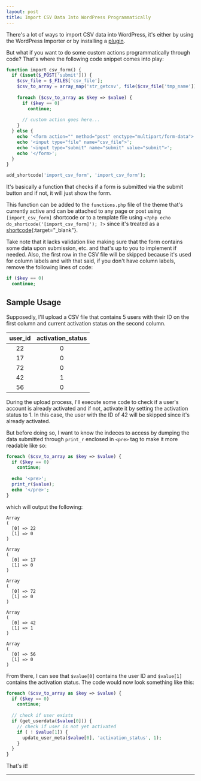 ```yaml
---
layout: post
title: Import CSV Data Into WordPress Programmatically
---
```


There's a lot of ways to import CSV data into WordPress, it's either by using the WordPress Importer or by installing a [plugin](https://kennyalmendral.github.io/wordpress-plugins-nutshell/).

But what if you want to do some custom actions programmatically through code? That's where the following code snippet comes into play:

```php
function import_csv_form() {
  if (isset($_POST['submit'])) {
    $csv_file = $_FILES['csv_file'];
    $csv_to_array = array_map('str_getcsv', file($csv_file['tmp_name']));
		
    foreach ($csv_to_array as $key => $value) {
      if ($key == 0)
        continue;
        
      // custom action goes here...
    }
  } else {
    echo '<form action="" method="post" enctype="multipart/form-data">';
    echo '<input type="file" name="csv_file">';
    echo '<input type="submit" name="submit" value="submit">';
    echo '</form>';
  }
}

add_shortcode('import_csv_form', 'import_csv_form');
```

It's basically a function that checks if a form is submitted via the submit button and if not, it will just show the form.

This function can be added to the `functions.php` file of the theme that's currently active and can be attached to any page or post using `[import_csv_form]` shortcode or to a template file using `<?php echo do_shortcode('[import_csv_form]'); ?>` since it's treated as a [shortcode](https://codex.wordpress.org/Shortcode){:target="_blank"}.

Take note that it lacks validation like making sure that the form contains some data upon submission, etc. and that's up to you to implement if needed. Also, the first row in the CSV file will be skipped because it's used for column labels and with that said, if you don't have column labels, remove the following lines of code:

```php
if ($key == 0)
  continue;
```

## Sample Usage

Supposedly, I'll upload a CSV file that contains 5 users with their ID on the first column and current activation status on the second column.

| user_id | activation_status |
| :-----: | :---------------: |
| 22      | 0                 |
| 17      | 0                 |
| 72      | 0                 |
| 42      | 1                 |
| 56      | 0                 |

During the upload process, I'll execute some code to check if a user's account is already activated and if not, activate it by setting the activation status to 1. In this case, the user with the ID of 42 will be skipped since it's already activated.

But before doing so, I want to know the indeces to access by dumping the data submitted through `print_r` enclosed in `<pre>` tag to make it more readable like so:

```php
foreach ($csv_to_array as $key => $value) {
  if ($key == 0)
    continue;
    
  echo '<pre>';
  print_r($value);
  echo '</pre>';
}
```

which will output the following:

```
Array
(
  [0] => 22
  [1] => 0
)

Array
(
  [0] => 17
  [1] => 0
)

Array
(
  [0] => 72
  [1] => 0
)

Array
(
  [0] => 42
  [1] => 1
)

Array
(
  [0] => 56
  [1] => 0
)
```

From there, I can see that `$value[0]` contains the user ID and `$value[1]` contains the activation status. The code would now look something like this:

```php
foreach ($csv_to_array as $key => $value) {
  if ($key == 0)
    continue;
    
  // check if user exists
  if (get_userdata($value[0])) {
    // check if user is not yet activated
    if ( ! $value[1]) {
      update_user_meta($value[0], 'activation_status', 1);
    }
  }
}
```
That's it!

----
